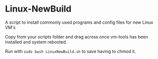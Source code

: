 # Linux-NewBuild
A script to install commonly used programs and config files for new Linux VM's

Copy from your scripts folder and drag across once vm-tools has been installed and system rebooted. 

Run with `sudo bash LinuxNewBuild.sh` to save having to chmod it. 
